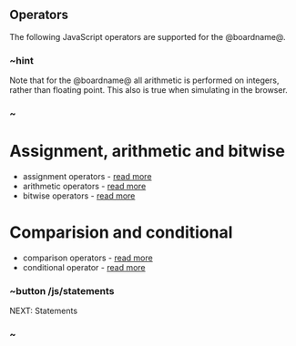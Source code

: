 ## Operators

The following JavaScript operators are supported for the @boardname@.

### ~hint
Note that for the @boardname@ all arithmetic is performed on integers, rather than floating point.
This also is true when simulating in the browser.
### ~

# Assignment, arithmetic and bitwise

* assignment operators - [read more](http://devdocs.io/javascript/operators/assignment_operators)
* arithmetic operators - [read more](http://devdocs.io/javascript/operators/arithmetic_operators) 
* bitwise operators - [read more](http://devdocs.io/javascript/operators/bitwise_operators)

# Comparision and conditional

* comparison operators - [read more](http://devdocs.io/javascript/operators/comparison_operators)
* conditional operator - [read more](http://devdocs.io/javascript/operators/conditional_operator)

### ~button /js/statements
NEXT: Statements
### ~